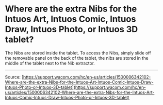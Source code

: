 # Where are the extra Nibs for the Intuos Art, Intuos Comic, Intuos Draw, Intuos Photo, or Intuos 3D tablet?

The Nibs are stored inside the tablet. To access the Nibs, simply slide off the removable panel on the back of the tablet, the nibs are stored in the middle of the tablet next to the Nib extractor.

---
Source: [https://support.wacom.com/hc/en-us/articles/1500006342102-Where-are-the-extra-Nibs-for-the-Intuos-Art-Intuos-Comic-Intuos-Draw-Intuos-Photo-or-Intuos-3D-tablet](https://support.wacom.com/hc/en-us/articles/1500006342102-Where-are-the-extra-Nibs-for-the-Intuos-Art-Intuos-Comic-Intuos-Draw-Intuos-Photo-or-Intuos-3D-tablet)
